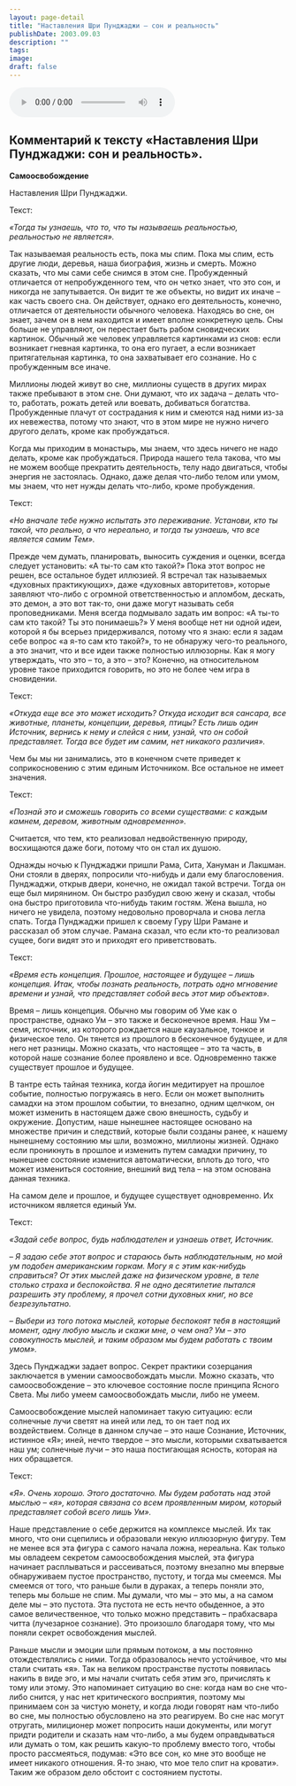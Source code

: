 ```yaml
---
layout: page-detail
title: "Наставления Шри Пунджаджи – сон и реальность"
publishDate: 2003.09.03
description: ""
tags:
image:
draft: false
---
```


<audio title="2003.09.03 - Наставления Шри Пунджаджи – сон и реальность.mp3" src="/upload/iblock/f2b/f2bbffe9b055445beb51ed877d8a0239.mp3" controls=""></audio>

## **Комментарий к тексту «Наставления Шри Пунджаджи: сон и реальность».**   
**Самоосвобождение**
  
  
 Наставления Шри Пунджаджи.

  
 Текст:

_«Тогда ты узнаешь, что то, что ты называешь реальностью, реальностью не является»._ 

  
 Так называемая реальность есть, пока мы спим. Пока мы спим, есть другие люди, деревья, наша биография, жизнь и смерть. Можно сказать, что мы сами себе снимся в этом сне. Пробужденный отличается от непробужденного тем, что он четко знает, что это сон, и никогда не запутывается. Он видит те же объекты, но видит их иначе – как часть своего сна. Он действует, однако его деятельность, конечно, отличается от деятельности обычного человека. Находясь во сне, он знает, зачем он в нем находится и имеет вполне конкретную цель. Сны больше не управляют, он перестает быть рабом сновидческих картинок. Обычный же человек управляется картинками из снов: если возникает гневная картинка, то она его пугает, а если возникает притягательная картинка, то она захватывает его сознание. Но с пробужденным все иначе.

  
 Миллионы людей живут во сне, миллионы существ в других мирах также пребывают в этом сне. Они думают, что их задача – делать что-то, работать, рожать детей или воевать, добиваться богатства. Пробужденные плачут от сострадания к ним и смеются над ними из-за их невежества, потому что знают, что в этом мире не нужно ничего другого делать, кроме как пробуждаться. 

  
 Когда мы приходим в монастырь, мы знаем, что здесь ничего не надо делать, кроме как пробуждаться. Природа нашего тела такова, что мы не можем вообще прекратить деятельность, телу надо двигаться, чтобы энергия не застоялась. Однако, даже делая что-либо телом или умом, мы знаем, что нет нужды делать что-либо, кроме пробуждения.

  
 Текст:

_«Но вначале тебе нужно испытать это переживание. Установи, кто ты такой, что реально, а что нереально, и тогда ты узнаешь, что все является самим Тем»._ 

 Прежде чем думать, планировать, выносить суждения и оценки, всегда следует установить: «А ты-то сам кто такой?» Пока этот вопрос не решен, все остальное будет иллюзией. Я встречал так называемых «духовных практикующих», даже «духовных авторитетов», которые заявляют что-либо с огромной ответственностью и апломбом, дескать, это демон, а это вот так-то, они даже могут называть себя проповедниками. Меня всегда подмывало задать им вопрос: «А ты-то сам кто такой? Ты это понимаешь?» У меня вообще нет ни одной идеи, которой я бы всерьез придерживался, потому что я знаю: если я задам себе вопрос «а я-то сам кто такой?», то не обнаружу чего-то реального, а это значит, что и все идеи также полностью иллюзорны. Как я могу утверждать, что это – то, а это – это? Конечно, на относительном уровне такое приходится говорить, но это не более чем игра в сновидении.

  
 Текст:

_«Откуда еще все это может исходить? Откуда исходит вся сансара, все животные, планеты, концепции, деревья, птицы? Есть лишь один Источник, вернись к нему и слейся с ним, узнай, что он собой представляет. Тогда все будет им самим, нет никакого различия»._ 

  
 Чем бы мы ни занимались, это в конечном счете приведет к соприкосновению с этим единым Источником. Все остальное не имеет значения. 

  
 Текст:

_«Познай это и сможешь говорить со всеми существами: с каждым камнем, деревом, животным одновременно»._ 

  
 Считается, что тем, кто реализовал недвойственную природу, восхищаются даже боги, потому что он стал их душою. 

 Однажды ночью к Пунджаджи пришли Рама, Сита, Хануман и Лакшман. Они стояли в дверях, попросили что-нибудь и дали ему благословения. Пунджаджи, открыв двери, конечно, не ожидал такой встречи. Тогда он еще был мирянином. Он быстро разбудил свою жену и сказал, чтобы она быстро приготовила что-нибудь таким гостям. Жена вышла, но ничего не увидела, поэтому недовольно проворчала и снова легла спать. Тогда Пунджаджи пришел к своему Гуру Шри Рамане и рассказал об этом случае. Рамана сказал, что если кто-то реализовал сущее, боги видят это и приходят его приветствовать. 

  
 Текст:

_«Время есть концепция. Прошлое, настоящее и будущее – лишь концепция. Итак, чтобы познать реальность, потрать одно мгновение времени и узнай, что представляет собой весь этот мир объектов»._ 

  
 Время – лишь концепция. Обычно мы говорим об Уме как о пространстве, однако Ум – это также и бесконечное время. Наш Ум – семя, источник, из которого рождается наше каузальное, тонкое и физическое тело. Он тянется из прошлого в бесконечное будущее, и для него нет разницы. Можно сказать, что настоящее – это та часть, в которой наше сознание более проявлено и все. Одновременно также существует прошлое и будущее.

  
 В тантре есть тайная техника, когда йогин медитирует на прошлое событие, полностью погружаясь в него. Если он может выполнить самадхи на этом прошлом событии, то внезапно, одним щелчком, он может изменить в настоящем даже свою внешность, судьбу и окружение. Допустим, наше нынешнее настоящее основано на множестве причин и следствий, которые были созданы ранее, к нашему нынешнему состоянию мы шли, возможно, миллионы жизней. Однако если проникнуть в прошлое и изменить путем самадхи причину, то нынешнее состояние изменится автоматически, вплоть до того, что может измениться состояние, внешний вид тела – на этом основана данная техника.

  
 На самом деле и прошлое, и будущее существует одновременно. Их источником является единый Ум.

  
 Текст:

_«Задай себе вопрос, будь наблюдателен и узнаешь ответ, Источник._ 

 _– Я задаю себе этот вопрос и стараюсь быть наблюдательным, но мой ум подобен американским горкам. Могу я с этим как-нибудь справиться? От этих мыслей даже на физическом уровне, в теле столько страха и беспокойства. Я не одно десятилетие пытался разрешить эту проблему, я прочел сотни духовных книг, но все безрезультатно._ 

 _– Выбери из того потока мыслей, которые беспокоят тебя в настоящий момент, одну любую мысль и скажи мне, о чем она? Ум – это совокупность мыслей, и таким образом мы будем работать с твоим умом»._ 

 Здесь Пунджаджи задает вопрос. Секрет практики созерцания заключается в умении самоосвобождать мысли. Можно сказать, что самоосвобождение – это ключевое состояние после принципа Ясного Света. Мы либо умеем самоосвобождать мысли, либо не умеем.

  
 Самоосвобождение мыслей напоминает такую ситуацию: если солнечные лучи светят на иней или лед, то он тает под их воздействием. Солнце в данном случае – это наше Сознание, Источник, истинное «Я»; иней, нечто твердое – это мысли, которыми схватывается наш ум; солнечные лучи – это наша постигающая ясность, которая на них обращается.

  
 Текст:

_«Я». Очень хорошо. Этого достаточно. Мы будем работать над этой мыслью – «я», которая связана со всем проявленным миром, который представляет собой всего лишь Ум»._ 

  
 Наше представление о себе держится на комплексе мыслей. Их так много, что они сцепились и образовали некую иллюзорную фигуру. Тем не менее вся эта фигура с самого начала ложна, нереальна. Как только мы овладеем секретом самоосвобождения мыслей, эта фигура начинает расплываться и рассеиваться, поэтому внезапно мы впервые обнаруживаем пустое пространство, пустоту, и тогда мы смеемся. Мы смеемся от того, что раньше были в дураках, а теперь поняли это, теперь мы больше не спим. Мы думали, что мы – это мы, а на самом деле мы – это пустота. Эта пустота не есть нечто обыденное, а это самое величественное, что только можно представить – прабхасвара читта (лучезарное сознание). Это произошло благодаря тому, что мы поняли секрет освобождения мыслей.

  
 Раньше мысли и эмоции шли прямым потоком, а мы постоянно отождествлялись с ними. Тогда образовалось нечто устойчивое, что мы стали считать «я». Так на великом пространстве пустоты появилась накипь в виде эго, и мы начали считать себя этим эго, причислять к тому или этому. Это напоминает ситуацию во сне: когда нам во сне что-либо снится, у нас нет критического восприятия, поэтому мы принимаем сон за чистую монету, и когда люди говорят нам что-либо во сне, мы полностью обусловлено на это реагируем. Во сне нас могут отругать, милиционер может попросить наши документы, или могут придти родители и сказать нам что-либо, а мы будем оправдываться или думать о том, как решить какую-то проблему вместо того, чтобы просто рассмеяться, подумав: «Это все сон, ко мне это вообще не имеет никакого отношения. Я-то знаю, что мое тело спит на кровати». Таким же образом дело обстоит с состоянием пустоты.
  
  
